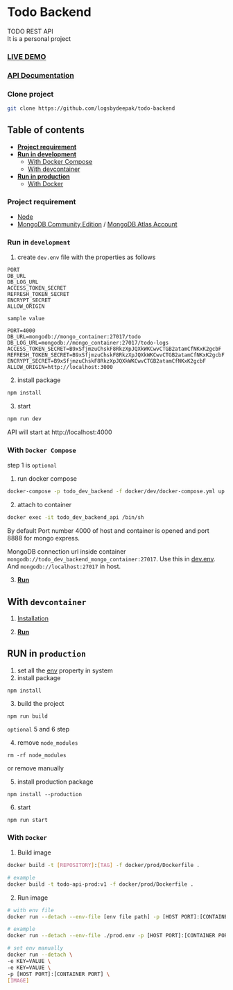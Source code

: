 # Todo Backend

TODO REST API </br>
It is a personal project

### **[LIVE DEMO](https://todo-backend-project-prod.herokuapp.com/v1/)**

### **[API Documentation](docs/api.md)**

### Clone project

```bash
git clone https://github.com/logsbydeepak/todo-backend
```

## Table of contents

- **[Project requirement](#project-requirement)**
- **[Run in development](#run-in-development)**
  - [With Docker Compose](#with-docker-compose)
  - [With devcontainer](#with-devcontainer)
- **[Run in production](#run-in-production)**
  - [With Docker](#with-docker)

### Project requirement

- [Node](https://nodejs.org/)
- [MongoDB Community Edition](https://docs.mongodb.com/manual/administration/install-community/) / [MongoDB Atlas Account](https://www.mongodb.com/atlas/database)

### Run in `development`

1. create `dev.env` file with the properties as follows

```
PORT
DB_URL
DB_LOG_URL
ACCESS_TOKEN_SECRET
REFRESH_TOKEN_SECRET
ENCRYPT_SECRET
ALLOW_ORIGIN
```

`sample value`

```
PORT=4000
DB_URL=mongodb://mongo_container:27017/todo
DB_LOG_URL=mongodb://mongo_container:27017/todo-logs
ACCESS_TOKEN_SECRET=B9xSfjmzuChskF8RkzXpJQXkWKCwvCTGB2atamCfNKxK2gcbF
REFRESH_TOKEN_SECRET=B9xSfjmzuChskF8RkzXpJQXkWKCwvCTGB2atamCfNKxK2gcbF
ENCRYPT_SECRET=B9xSfjmzuChskF8RkzXpJQXkWKCwvCTGB2atamCfNKxK2gcbF
ALLOW_ORIGIN=http://localhost:3000
```

2. install package

```bash
npm install
```

3. start

```bash
npm run dev
```

API will start at http://localhost:4000

### With `Docker Compose`

step 1 is `optional`

1. run docker compose

```bash
docker-compose -p todo_dev_backend -f docker/dev/docker-compose.yml up -d
```

2. attach to container

```bash
docker exec -it todo_dev_backend_api /bin/sh
```

By default Port number 4000 of host and container is opened and port 8888 for mongo express.

MongoDB connection url inside container `mongodb://todo_dev_backend_mongo_container:27017`. Use this in [dev.env](#run-in-development). And `mongodb://localhost:27017` in host.

3. **[Run](#run)**

## With `devcontainer`

1. [Installation](https://code.visualstudio.com/docs/remote/containers#_installation)

2. **[Run](#run)**

## RUN in `production`

1. set all the [env](#run-in-development) property in system
2. install package

```bin
npm install
```

3. build the project

```bin
npm run build
```

`optional` 5 and 6 step

4.  remove `node_modules`

```bin
rm -rf node_modules
```

or remove manually

5. install production package

```bin
npm install --production
```

6. start

```bin
npm run start
```

### With `Docker`

1. Build image

```bash
docker build -t [REPOSITORY]:[TAG] -f docker/prod/Dockerfile .

# example
docker build -t todo-api-prod:v1 -f docker/prod/Dockerfile .
```

2. Run image

```bash
# with env file
docker run --detach --env-file [env file path] -p [HOST PORT]:[CONTAINER PORT] [IMAGE]

# example
docker run --detach --env-file ./prod.env -p [HOST PORT]:[CONTAINER PORT] todo-api-prod:v1

# set env manually
docker run --detach \
-e KEY=VALUE \
-e KEY=VALUE \
-p [HOST PORT]:[CONTAINER PORT] \
[IMAGE]
```

